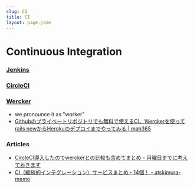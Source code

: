 ```yaml
---
slug: CI
title: CI
layout: page.jade
---
```


# Continuous Integration

### [Jenkins](http://jenkins-ci.org/)

### [CircleCI](https://circleci.com/)

### [Wercker](http://wercker.com/)

- we pronounce it as "worker"
- [Githubのプライベートリポジトリでも無料で使えるCI、Werckerを使ってrails newからHerokuのデプロイまでやってみる | mah365](http://blog.mah-lab.com/2014/01/08/rails-wercker-heroku-deploy/)

### Articles

- [CircleCI導入したのでwerckerとの比較も含めてまとめ - 月曜日までに考えておきます](http://ryonext.hatenablog.com/entry/2014/05/20/093828)
- [CI（継続的インテグレーション）サービスまとめ・14個！ - atskimura-memo](http://atskimura.hatenablog.com/entry/2014/02/06/184048)
